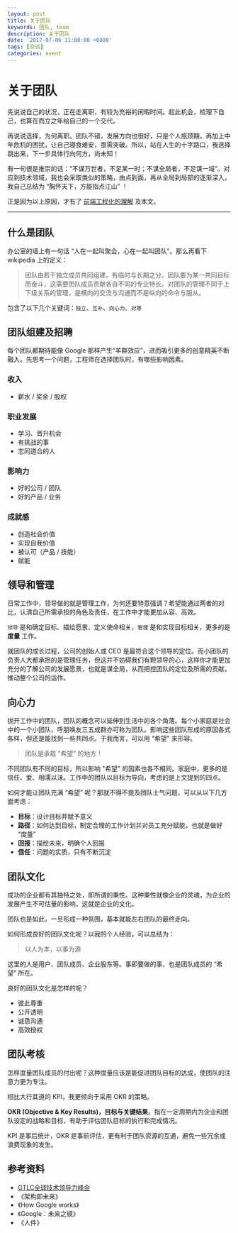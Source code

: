 ```yaml
---
layout: post
title: 关于团队
keywords: 团队, team
description: 关于团队
date: '2017-07-06 11:00:00 +0800'
tags: [杂谈]
categories: event
---
```


# 关于团队

先说说自己的状况，正在走离职，有较为充裕的闲暇时间。趁此机会，梳理下自己，也算在而立之年给自己的一个交代。

再说说选择，为何离职。团队不错，发展方向也很好，只是个人瓶颈期，再加上中年危机的困扰，让自己寝食难安，亟需突破。所以，站在人生的十字路口，我选择跳出来，下一步具体行向何方，尚未知！

有一句很是推崇的话：“不谋万世者，不足某一时；不谋全局者，不足谋一域”。对应到技术领域，我也会采取类似的策略，由点到面，再从全局到局部的逐渐深入，我自己总结为 “胸怀天下，方能指点江山” ！

正是因为以上原因，才有了 [前端工程化的理解](/architecture/front-end-engineering.html) 及本文。

--------------------------------------------------------------------------------

## 什么是团队

办公室的墙上有一句话 “人在一起叫聚会，心在一起叫团队”。那么再看下 wikipedia 上的定义：

> 团队由若干独立成员共同组建，有临时与长期之分。团队要为某一共同目标而奋斗，这需要团队成员贡献各自不同的专业特长。对团队的管理不同于上下级关系的管理，是横向的交流与沟通而不是纵向的命令与服从。

包含了以下几个关键词：`独立`、`互补`、`向心力`、`对等`


## 团队组建及招聘

每个团队都期待能像 Google 那样产生“羊群效应”，进而吸引更多的创意精英不断融入。先思考一个问题，工程师在选择团队时，有哪些影响因素。

### 收入

- 薪水 / 奖金  / 股权

### 职业发展

- 学习、晋升机会
- 有挑战的事
- 志同道合的人

### 影响力

- 好的公司 / 团队
- 好的产品 / 业务

### 成就感

- 创造社会价值
- 实现自我价值
- 被认可（产品 / 技能）
- 赋能


## 领导和管理

日常工作中，领导做的就是管理工作，为何还要特意强调？希望能通过两者的对比，认清自己所需承担的角色及责任，在工作中才能更加从容、高效。

`领导` 是和确定目标、描绘愿景、定义使命相关，`管理` 是和实现目标相关，更多的是 **度量** 工作。

就团队的成长过程，公司的创始人或 CEO 是最符合这个领导的定位。而小团队的负责人大都承担的是管理任务，但这并不妨碍我们有颗领导的心，这样你才能更加充分的了解公司的发展愿景，也就是谋全局，从而把控团队的定位及所需的贡献，推动整个公司的运作。


## 向心力

抛开工作中的团队，团队的概念可以延伸到生活中的各个角落。每个小家庭是社会中的一个小团队，呼朋唤友三五成群亦可称为团队。影响这些团队形成的原因各式各样，但还是能找到一些共同点。于我而言，可以用 “希望” 来形容。

> 团队是承载 "希望" 的地方！

不同团队有不同的目标，所以影响 "希望" 的因素也各不相同。家庭中，更多的是信任、爱、相濡以沫。工作中的团队以目标为导向，考虑的是上文提到的四点。

如何才能让团队充满 “希望” 呢？那就不得不提及团队士气问题，可以从以下几方面考虑：

- **目标**：设计目标并赋予意义
- **路径**：如何达到目标，制定合理的工作计划并对员工充分赋能，也就是做好 “度量”
- **回报**：描绘未来，明确个人回报
- **信任**：问题的实质，只有不断沉淀


## 团队文化

成功的企业都有其独特之处，即所谓的秉性。这种秉性就像企业的灵魂，为企业的发展产生不可估量的影响，这就是企业的文化。

团队也是如此，一旦形成一种氛围，基本就能左右团队的最终走向。

如何形成良好的团队文化呢？以我的个人经验，可以总结为：

> 以人为本，以事为源

这里的人是用户、团队成员、企业股东等。事即要做的事，也是团队成员的 “希望” 所在。

良好的团队文化是怎样的呢？

- 彼此尊重
- 公开透明
- 诚恳沟通
- 高效授权


## 团队考核

怎样度量团队成员的付出呢？这种度量应该是能促进团队目标的达成，使团队的注意力更为专注。

相比大行其道的 KPI，我更倾向于采用 OKR 的策略。

**OKR (Objective & Key Results)，目标与关键结果**。指在一定周期内为企业和团队设定的战略和目标，有助于评估团队目标的执行和完成情况。

KPI 是事后统计，OKR 是事前评估，更有利于团队资源的互通，避免一些冗余或浪费现象的发生。


## 参考资料

- [GTLC全球技术领导力峰会](http://gtlc.geekbang.org/)
- 《架构即未来》
- 《How Google works》
- 《Google：未来之镜》
- 《人件》
